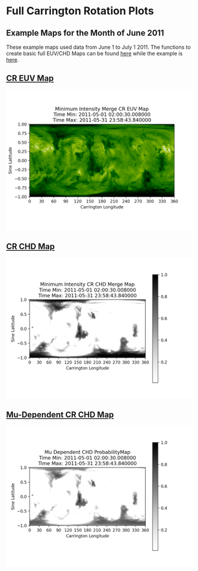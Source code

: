 # Full Carrington Rotation Plots


## Example Maps for the Month of June 2011
These example maps used data from June 1 to July 1 2011. The functions to create basic full EUV/CHD Maps can be found
[here](https://github.com/predsci/CHD/blob/master/analysis/chd_analysis/CR_mapping_funcs.py) while the example is 
[here](https://github.com/predsci/CHD/blob/master/analysis/chd_analysis/CHD_fullCR.py).

## [CR EUV Map](../img/dp/full_cr/CR_EUV_Map_052011.png)
![CR EUV Map](../img/dp/full_cr/CR_EUV_Map_052011.png)

## [CR CHD Map](../img/dp/full_cr/CR_CHD_Map_052011.png) 
![CR CHD Map](../img/dp/full_cr/CR_CHD_Map_052011.png) 

## [Mu-Dependent CR CHD Map](../img/dp/mu_dep/CR_CHD_Mu_052011.png)
![Mu-Dependent CR CHD Map](../img/dp/mu_dep/CR_CHD_Mu_052011.png)